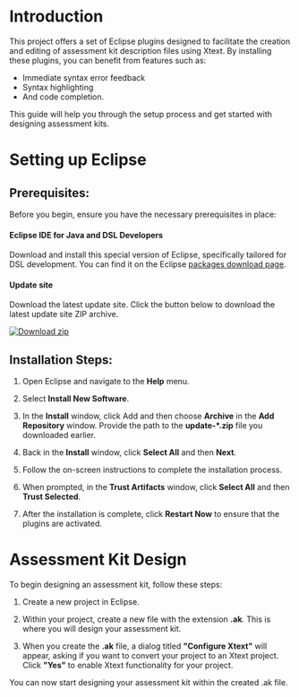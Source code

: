 # Introduction
This project offers a set of Eclipse plugins designed to facilitate the creation and editing of assessment kit description files using Xtext. By installing these plugins, you can benefit from features such as: 
- Immediate syntax error feedback
- Syntax highlighting
- And code completion. 

This guide will help you through the setup process and get started with designing assessment kits.

# Setting up Eclipse
## Prerequisites:

Before you begin, ensure you have the necessary prerequisites in place:

#### Eclipse IDE for Java and DSL Developers 
Download and install this special version of Eclipse, specifically tailored for DSL development. You can find it on the Eclipse [packages download page](https://www.eclipse.org/downloads/packages/).

#### Update site
Download the latest update site. Click the button below to download the latest update site ZIP archive.
<!-- BEGIN LATEST UPDATE SITE DOWNLOAD BUTTON -->
[![Download zip](https://custom-icon-badges.demolab.com/badge/-Download-blue?style=for-the-badge&logo=download&logoColor=white "Download zip")](https://github.com/avansoft/flickit-dsl-editor/releases/download/v2.2.0/update-2.2.0.zip)
<!-- END LATEST UPDATE SITE DOWNLOAD BUTTON -->


## Installation Steps:

1. Open Eclipse and navigate to the **Help** menu.

2. Select **Install New Software**.

3. In the **Install** window, click Add and then choose **Archive** in the **Add Repository** window. Provide the path to the **update-*.zip** file you downloaded earlier.

4. Back in the **Install** window, click **Select All** and then **Next**.

5. Follow the on-screen instructions to complete the installation process.

6. When prompted, in the **Trust Artifacts** window, click **Select All** and then **Trust Selected**.

7. After the installation is complete, click **Restart Now** to ensure that the plugins are activated.

# Assessment Kit Design

To begin designing an assessment kit, follow these steps:

1. Create a new project in Eclipse.

2. Within your project, create a new file with the extension **.ak**. This is where you will design your assessment kit.

3. When you create the **.ak** file, a dialog titled **"Configure Xtext"** will appear, asking if you want to convert your project to an Xtext project. Click **"Yes"** to enable Xtext functionality for your project.

You can now start designing your assessment kit within the created .ak file.
